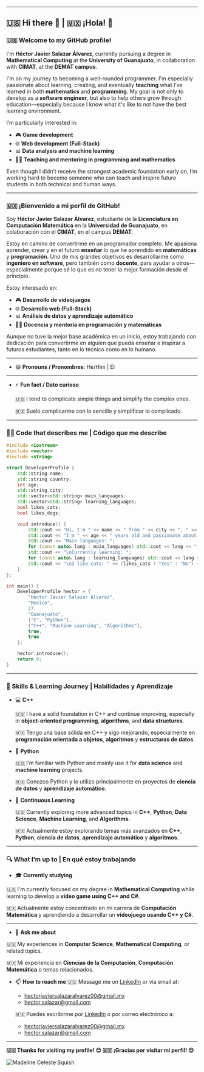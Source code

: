 
---

## 🇺🇸 Hi there 👋 | 🇲🇽 ¡Hola! 👋

### 🇺🇸 Welcome to my GitHub profile!

I'm **Héctor Javier Salazar Álvarez**, currently pursuing a degree in **Mathematical Computing** at the **University of Guanajuato**, in collaboration with **CIMAT**, at the **DEMAT campus**.

I'm on my journey to becoming a well-rounded programmer. I'm especially passionate about learning, creating, and eventually **teaching** what I’ve learned in both **mathematics** and **programming**. My goal is not only to develop as a **software engineer**, but also to help others grow through education—especially because I know what it's like to not have the best learning environment.

I’m particularly interested in:

* 🎮 **Game development**
* 🌐 **Web development (Full-Stack)**
* 📊 **Data analysis and machine learning**
* 👨‍🏫 **Teaching and mentoring in programming and mathematics**

Even though I didn’t receive the strongest academic foundation early on, I’m working hard to become someone who can teach and inspire future students in both technical and human ways.

---

### 🇲🇽 ¡Bienvenido a mi perfil de GitHub!

Soy **Héctor Javier Salazar Álvarez**, estudiante de la **Licenciatura en Computación Matemática** en la **Universidad de Guanajuato**, en colaboración con el **CIMAT**, en el campus **DEMAT**.

Estoy en camino de convertirme en un programador completo. Me apasiona aprender, crear y en el futuro **enseñar** lo que he aprendido en **matemáticas** y **programación**. Uno de mis grandes objetivos es desarrollarme como **ingeniero en software**, pero también como **docente**, para ayudar a otros—especialmente porque sé lo que es no tener la mejor formación desde el principio.

Estoy interesado en:

* 🎮 **Desarrollo de videojuegos**
* 🌐 **Desarrollo web (Full-Stack)**
* 📊 **Análisis de datos y aprendizaje automático**
* 👨‍🏫 **Docencia y mentoría en programación y matemáticas**

Aunque no tuve la mejor base académica en un inicio, estoy trabajando con dedicación para convertirme en alguien que pueda enseñar e inspirar a futuros estudiantes, tanto en lo técnico como en lo humano.

---
* 😄 **Pronouns / Pronombres**: 
He/Him | Él
---
* ⚡ **Fun fact / Dato curioso**

  🇺🇸 I tend to complicate simple things and simplify the complex ones.
  
  🇲🇽 Suelo complicarme con lo sencillo y simplificar lo complicado.

---

### 🧑‍💻 Code that describes me | Código que me describe

```cpp
#include <iostream>
#include <vector>
#include <string>

struct DeveloperProfile {
    std::string name;
    std::string country;
    int age;
    std::string city;
    std::vector<std::string> main_languages;
    std::vector<std::string> learning_languages;
    bool likes_cats;
    bool likes_dogs;

    void introduce() {
        std::cout << "Hi, I'm " << name << " from " << city << ", " << country << ".\n";
        std::cout << "I'm " << age << " years old and passionate about programming.\n";
        std::cout << "Main languages: ";
        for (const auto& lang : main_languages) std::cout << lang << " ";
        std::cout << "\nCurrently learning: ";
        for (const auto& lang : learning_languages) std::cout << lang << " ";
        std::cout << "\nI like cats: " << (likes_cats ? "Yes" : "No") << ", dogs: " << (likes_dogs ? "Yes" : "No") << ".\n";
    }
};

int main() {
    DeveloperProfile hector = {
        "Héctor Javier Salazar Álvarez",
        "Mexico",
        27,
        "Guanajuato",
        {"C", "Python"},
        {"C++", "Machine Learning", "Algorithms"},
        true,
        true
    };

    hector.introduce();
    return 0;
}
````

---

### 🧠 Skills & Learning Journey | Habilidades y Aprendizaje

* 💻 **C++**

  🇺🇸 I have a solid foundation in C++ and continue improving, especially in **object-oriented programming**, **algorithms**, and **data structures**.

  🇲🇽 Tengo una base sólida en C++ y sigo mejorando, especialmente en **programación orientada a objetos**, **algoritmos** y **estructuras de datos**.

* 🐍 **Python**

  🇺🇸 I’m familiar with Python and mainly use it for **data science** and **machine learning** projects.

  🇲🇽 Conozco Python y lo utilizo principalmente en proyectos de **ciencia de datos** y **aprendizaje automático**.

* 🌱 **Continuous Learning**

  🇺🇸 Currently exploring more advanced topics in **C++**, **Python**, **Data Science**, **Machine Learning**, and **Algorithms**.

  🇲🇽 Actualmente estoy explorando temas más avanzados en **C++**, **Python**, **ciencia de datos**, **aprendizaje automático** y **algoritmos**.

---

### 🔍 What I’m up to | En qué estoy trabajando

* 🎓 **Currently studying**

🇺🇸 I'm currently focused on my degree in **Mathematical Computing** while learning to develop a **video game using C++ and C#**.

🇲🇽 Actualmente estoy concentrado en mi carrera de **Computación Matemática** y aprendiendo a desarrollar un **videojuego usando C++ y C#**.

---

* 💬 **Ask me about**

🇺🇸 My experiences in **Computer Science**, **Mathematical Computing**, or related topics.

🇲🇽 Mi experiencia en **Ciencias de la Computación**, **Computación Matemática** o temas relacionados.

* 📫 **How to reach me**
  🇺🇸 Message me on [LinkedIn](https://www.linkedin.com/in/hector-javier-salazar-alvarez-094218369/) or via email at:

  * [hectorjaviersalazaralvarez00@gmail.mx](mailto:hectorjaviersalazaralvarez00@gmail.mx)
  * [hector.salazar@gmail.com](mailto:hector.salazar@gmail.com)

  🇲🇽 Puedes escribirme por [LinkedIn](https://www.linkedin.com/in/hector-javier-salazar-alvarez-094218369/) o por correo electrónico a:

  * [hectorjaviersalazaralvarez00@gmail.mx](mailto:hectorjaviersalazaralvarez00@gmail.mx)
  * [hector.salazar@gmail.com](mailto:hector.salazar@gmail.com)

---

**🇺🇸 Thanks for visiting my profile! 😊**
**🇲🇽 ¡Gracias por visitar mi perfil! 😊**

![Madeline Celeste Squish](https://tenor.com/es/view/madeline-celeste-madeline-celeste-squish-crouch-gif-21797767)

